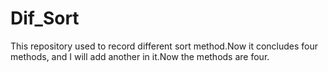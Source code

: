 # Dif_Sort
This repository used to record different sort method.Now it concludes four methods,
and I will add another in it.Now the methods are four.
